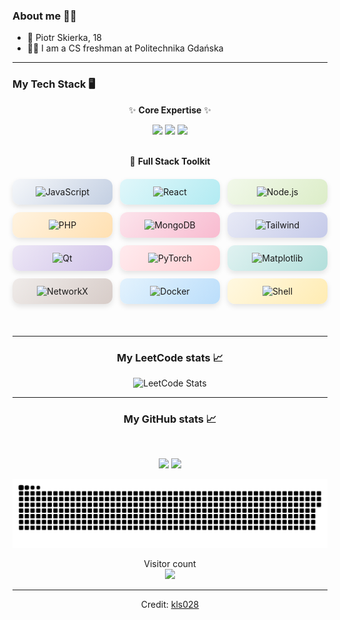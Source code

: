 

<!--
**kls028/kls028** is a ✨ _special_ ✨ repository because its `README.md` (this file) appears on your GitHub profile.

Here are some ideas to get you started:

- 🔭 I’m currently working on ...
- 🌱 I’m currently learning ...
- 👯 I’m looking to collaborate on ...
- 🤔 I’m looking for help with ...
- 💬 Ask me about ...
- 📫 How to reach me: ...
- 😄 Pronouns: ...
- ⚡ Fun fact: ...
-->


### About me 👨‍💻






- 🌱 Piotr Skierka, 18
- 👨‍🎓 I am a CS freshman at Politechnika Gdańska


<hr/>

### My Tech Stack 🖥️

<div align="center">

✨ **Core Expertise** ✨  
<div>
  <img src="https://img.shields.io/badge/C++-00599C?style=for-the-badge&logo=c%2B%2B&logoColor=white&logoWidth=30" height="40">
  <img src="https://img.shields.io/badge/C-27338e?style=for-the-badge&logo=c&logoColor=white" height="40"> 
  <img src="https://img.shields.io/badge/Python-3776AB?style=for-the-badge&logo=python&logoColor=white" height="40">
</div>

<br>

🚀 **Full Stack Toolkit**  
<div style="display: grid; grid-template-columns: repeat(3, 1fr); gap: 12px; margin: 20px 0;">

  <!-- Row 1 -->
  <div style="background: linear-gradient(135deg, #f5f7fa 0%, #c3cfe2 100%); padding: 12px; border-radius: 12px; box-shadow: 0 4px 8px rgba(0,0,0,0.1); text-align: center;">
    <img src="https://img.shields.io/badge/JavaScript-ES6+-F7DF1E?style=flat-square&logo=javascript&logoColor=black" alt="JavaScript">
  </div>
  <div style="background: linear-gradient(135deg, #e0f7fa 0%, #b2ebf2 100%); padding: 12px; border-radius: 12px; box-shadow: 0 4px 8px rgba(0,0,0,0.1); text-align: center;">
    <img src="https://img.shields.io/badge/React-61DAFB?style=flat-square&logo=react&logoColor=black" alt="React">
  </div>
  <div style="background: linear-gradient(135deg, #f1f8e9 0%, #dcedc8 100%); padding: 12px; border-radius: 12px; box-shadow: 0 4px 8px rgba(0,0,0,0.1); text-align: center;">
    <img src="https://img.shields.io/badge/Node.js-339933?style=flat-square&logo=nodedotjs&logoColor=white" alt="Node.js">
  </div>

  <!-- Row 2 -->
  <div style="background: linear-gradient(135deg, #fff3e0 0%, #ffe0b2 100%); padding: 12px; border-radius: 12px; box-shadow: 0 4px 8px rgba(0,0,0,0.1); text-align: center;">
    <img src="https://img.shields.io/badge/PHP-777BB4?style=flat-square&logo=php&logoColor=white" alt="PHP">
  </div>
  <div style="background: linear-gradient(135deg, #fce4ec 0%, #f8bbd0 100%); padding: 12px; border-radius: 12px; box-shadow: 0 4px 8px rgba(0,0,0,0.1); text-align: center;">
    <img src="https://img.shields.io/badge/MongoDB-47A248?style=flat-square&logo=mongodb&logoColor=white" alt="MongoDB">
  </div>
  <div style="background: linear-gradient(135deg, #e8eaf6 0%, #c5cae9 100%); padding: 12px; border-radius: 12px; box-shadow: 0 4px 8px rgba(0,0,0,0.1); text-align: center;">
    <img src="https://img.shields.io/badge/Tailwind_CSS-38B2AC?style=flat-square&logo=tailwind-css&logoColor=white" alt="Tailwind">
  </div>

  <!-- Row 3 - New Technologies -->
  <div style="background: linear-gradient(135deg, #ede7f6 0%, #d1c4e9 100%); padding: 12px; border-radius: 12px; box-shadow: 0 4px 8px rgba(0,0,0,0.1); text-align: center;">
    <img src="https://img.shields.io/badge/Qt-41CD52?style=flat-square&logo=qt&logoColor=white" alt="Qt">
  </div>
  <div style="background: linear-gradient(135deg, #ffebee 0%, #ffcdd2 100%); padding: 12px; border-radius: 12px; box-shadow: 0 4px 8px rgba(0,0,0,0.1); text-align: center;">
    <img src="https://img.shields.io/badge/PyTorch-EE4C2C?style=flat-square&logo=pytorch&logoColor=white" alt="PyTorch">
  </div>
  <div style="background: linear-gradient(135deg, #e0f2f1 0%, #b2dfdb 100%); padding: 12px; border-radius: 12px; box-shadow: 0 4px 8px rgba(0,0,0,0.1); text-align: center;">
    <img src="https://img.shields.io/badge/Matplotlib-11557C?style=flat-square&logo=python&logoColor=white" alt="Matplotlib">
  </div>

  <!-- Row 4 -->
  <div style="background: linear-gradient(135deg, #efebe9 0%, #d7ccc8 100%); padding: 12px; border-radius: 12px; box-shadow: 0 4px 8px rgba(0,0,0,0.1); text-align: center;">
    <img src="https://img.shields.io/badge/NetworkX-FF6600?style=flat-square&logo=networkx&logoColor=white" alt="NetworkX">
  </div>
  <div style="background: linear-gradient(135deg, #e3f2fd 0%, #bbdefb 100%); padding: 12px; border-radius: 12px; box-shadow: 0 4px 8px rgba(0,0,0,0.1); text-align: center;">
    <img src="https://img.shields.io/badge/Docker-2496ED?style=flat-square&logo=docker&logoColor=white" alt="Docker">
  </div>
  <div style="background: linear-gradient(135deg, #fff8e1 0%, #ffecb3 100%); padding: 12px; border-radius: 12px; box-shadow: 0 4px 8px rgba(0,0,0,0.1); text-align: center;">
    <img src="https://img.shields.io/badge/Shell_Script-121011?style=flat-square&logo=gnu-bash&logoColor=white" alt="Shell">
  </div>
</div>

<br>

<hr/>

### My LeetCode stats 📈
![LeetCode Stats](https://leetcard.jacoblin.cool/kls028?theme=dark&font=Mukta&ext=heatmap)

<hr/>

### My GitHub stats 📈

<br/>
<p align="center">
    <img style="height:10rem;" src="https://github-readme-stats.vercel.app/api?username=kls028&bg_color=30,e96443,904e95&title_color=fff&text_color=fff&show_icons=true&theme=radical" />
    <img style="height:10rem;" src="https://github-readme-streak-stats.herokuapp.com/?user=kls028&theme=radical&show_icons=true&border=e4e2e2" />
</p>

<div align="center">
    <picture align="center">
      <source media="(prefers-color-scheme: dark)" srcset="https://raw.githubusercontent.com/Niefee/niefee/master/assets/github-contribution-grid-snake.svg">
      <source media="(prefers-color-scheme: light)" srcset="https://raw.githubusercontent.com/Niefee/niefee/master/assets/github-contribution-grid-snake.svg">
      <img alt="github contribution grid snake animation" src="https://raw.githubusercontent.com/Niefee/niefee/master/assets/github-contribution-grid-snake.svg">
    </picture>
</div>


<p align="center"> 
  <div align="center">Visitor count</div>
  <div align="center">
    <img src="https://profile-counter.glitch.me/kls028/count.svg"/>
  </div> 
</p>

------

Credit: [kls028](https://github.com/kls028)
